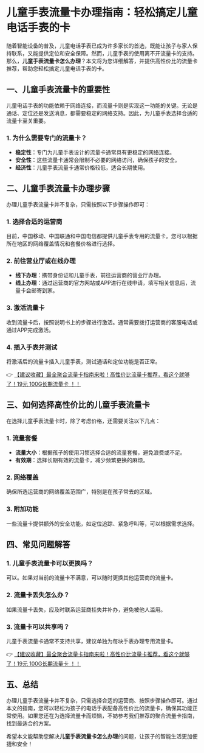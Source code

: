 # 儿童手表流量卡办理指南：轻松搞定儿童电话手表的卡

随着智能设备的普及，儿童电话手表已成为许多家长的首选，既能让孩子与家人保持联系，又能提供定位和安全保障。然而，儿童手表的使用离不开流量卡的支持。那么，**儿童手表流量卡怎么办理**？本文将为您详细解答，并提供高性价比的流量卡推荐，帮助您轻松搞定儿童电话手表的卡。

## 一、儿童手表流量卡的重要性

儿童电话手表的功能依赖于网络连接，而流量卡则是实现这一功能的关键。无论是通话、定位还是发送消息，都需要稳定的网络支持。因此，为儿童手表选择合适的流量卡至关重要。

### 1. 为什么需要专门的流量卡？
- **稳定性**：专门为儿童手表设计的流量卡通常具有更稳定的网络连接。
- **安全性**：这些流量卡通常会限制不必要的网络访问，确保孩子的安全。
- **经济性**：儿童手表流量卡通常价格较低，适合长期使用。

## 二、儿童手表流量卡办理步骤

办理儿童手表流量卡并不复杂，只需按照以下步骤操作即可：

### 1. 选择合适的运营商
目前，中国移动、中国联通和中国电信都提供儿童手表专用的流量卡。您可以根据所在地区的网络覆盖情况和套餐价格进行选择。

### 2. 前往营业厅或在线办理
- **线下办理**：携带身份证和儿童手表，前往运营商的营业厅办理。
- **线上办理**：通过运营商的官方网站或APP进行在线申请，填写相关信息后，流量卡会邮寄到家。

### 3. 激活流量卡
收到流量卡后，按照说明书上的步骤进行激活。通常需要拨打运营商的客服电话或通过APP完成激活。

### 4. 插入手表并测试
将激活后的流量卡插入儿童手表，测试通话和定位功能是否正常。

👉 [【建议收藏】最全聚合流量卡指南来啦！高性价比流量卡推荐，看这个就够了！19元 100G长期流量卡 ！！](https://bit.ly/Liuliangka)

## 三、如何选择高性价比的儿童手表流量卡

在选择儿童手表流量卡时，除了考虑价格，还需要关注以下几点：

### 1. 流量套餐
- **流量大小**：根据孩子的使用习惯选择合适的流量套餐，避免浪费或不足。
- **有效期**：选择长期有效的流量卡，减少频繁更换的麻烦。

### 2. 网络覆盖
确保所选运营商的网络覆盖范围广，特别是在孩子常去的区域。

### 3. 附加功能
一些流量卡提供额外的安全功能，如定位追踪、紧急呼叫等，可以根据需求选择。

## 四、常见问题解答

### 1. 儿童手表流量卡可以更换吗？
可以。如果对当前的流量卡不满意，可以随时更换其他运营商的流量卡。

### 2. 流量卡丢失怎么办？
如果流量卡丢失，应及时联系运营商挂失并补办，避免被他人滥用。

### 3. 流量卡可以共享吗？
儿童手表流量卡通常不支持共享，建议单独为每块手表办理专用流量卡。

👉 [【建议收藏】最全聚合流量卡指南来啦！高性价比流量卡推荐，看这个就够了！19元 100G长期流量卡 ！！](https://bit.ly/Liuliangka)

## 五、总结

办理儿童手表流量卡并不复杂，只需选择合适的运营商、按照步骤操作即可。通过本文的指南，您可以轻松为孩子的电话手表配备高性价比的流量卡，确保其功能正常使用。如果您还在为选择流量卡而烦恼，不妨参考我们推荐的聚合流量卡指南，找到最适合的方案。

希望本文能帮助您解决**儿童手表流量卡怎么办理**的问题，让孩子的智能生活更加便捷和安全！